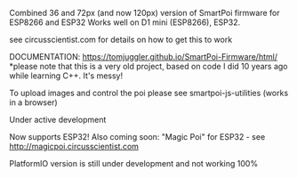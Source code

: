 Combined 36 and 72px (and now 120px) version of SmartPoi firmware for ESP8266 and ESP32
Works well on D1 mini (ESP8266), ESP32. 

see circusscientist.com for details on how to get this to work

DOCUMENTATION: https://tomjuggler.github.io/SmartPoi-Firmware/html/
*please note that this is a very old project, based on code I did 10 years ago while learning C++. It's messy! 

To upload images and control the poi please see smartpoi-js-utilities (works in a browser)
 
Under active development

Now supports ESP32! Also coming soon: "Magic Poi" for ESP32 - see http://magicpoi.circusscientist.com 

PlatformIO version is still under development and not working 100%




